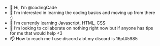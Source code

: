 - 👋 Hi, I’m @codingCade
- 👀 I’m interested in learning the coding basics and moving up from there :)
- 🌱 I’m currently learning Javascript, HTML, CSS
- 💞️ I’m looking to collaborate on nothing right now but if anyone has tips for me that would help <3
- 📫 How to reach me I use discord alot my discord is 16pt#5985

<!---
codingCade/codingCade is a ✨ special ✨ repository because its `README.md` (this file) appears on your GitHub profile.
You can click the Preview link to take a look at your changes.
--->
